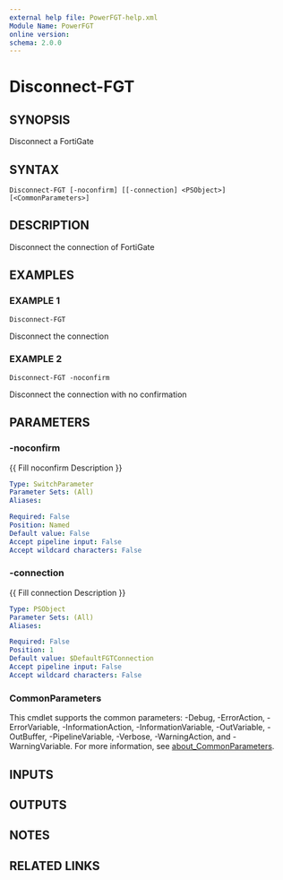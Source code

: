 ```yaml
---
external help file: PowerFGT-help.xml
Module Name: PowerFGT
online version:
schema: 2.0.0
---
```


# Disconnect-FGT

## SYNOPSIS
Disconnect a FortiGate

## SYNTAX

```
Disconnect-FGT [-noconfirm] [[-connection] <PSObject>] [<CommonParameters>]
```

## DESCRIPTION
Disconnect the connection of FortiGate

## EXAMPLES

### EXAMPLE 1
```
Disconnect-FGT
```

Disconnect the connection

### EXAMPLE 2
```
Disconnect-FGT -noconfirm
```

Disconnect the connection with no confirmation

## PARAMETERS

### -noconfirm
{{ Fill noconfirm Description }}

```yaml
Type: SwitchParameter
Parameter Sets: (All)
Aliases:

Required: False
Position: Named
Default value: False
Accept pipeline input: False
Accept wildcard characters: False
```

### -connection
{{ Fill connection Description }}

```yaml
Type: PSObject
Parameter Sets: (All)
Aliases:

Required: False
Position: 1
Default value: $DefaultFGTConnection
Accept pipeline input: False
Accept wildcard characters: False
```

### CommonParameters
This cmdlet supports the common parameters: -Debug, -ErrorAction, -ErrorVariable, -InformationAction, -InformationVariable, -OutVariable, -OutBuffer, -PipelineVariable, -Verbose, -WarningAction, and -WarningVariable. For more information, see [about_CommonParameters](http://go.microsoft.com/fwlink/?LinkID=113216).

## INPUTS

## OUTPUTS

## NOTES

## RELATED LINKS
